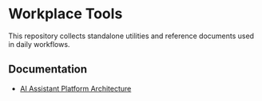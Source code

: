 # Workplace Tools

This repository collects standalone utilities and reference documents used in daily workflows.

## Documentation
- [AI Assistant Platform Architecture](docs/ai-assistant-architecture.md)
